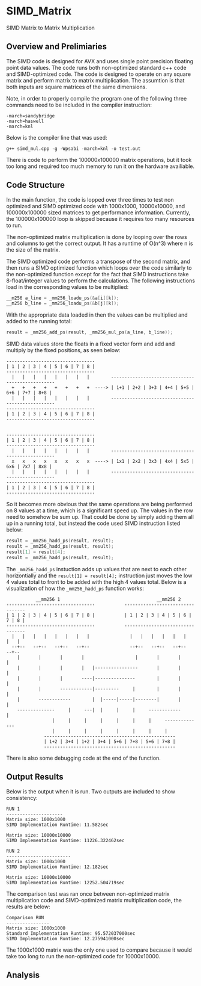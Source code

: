 # SIMD_Matrix
SIMD Matrix to Matrix Multiplication

## Overview and Prelimiaries

The SIMD code is designed for AVX and uses single point precision
floating point data values. The code runs both non-optimized
standard c++ code and SIMD-optimized code. The code is designed
to operate on any square matrix and perform matrix to matrix
multiplication. The assumtion is that both inputs are square
matrices of the same dimensions.

Note, in order to properly compile the program one of the 
following three commands need to be included in the compiler
instruction:

```
-march=sandybridge
-march=haswell
-march=knl
```

Below is the compiler line that was used:

```
g++ simd_mul.cpp -g -Wpsabi -march=knl -o test.out
```

There is code to perform the 100000x100000 matrix operations, but
it took too long and required too much memory to run it
on the hardware availiable.

## Code Structure

In the main function, the code is lopped over three times to test
non optimized and SIMD optimized code with 1000x1000, 10000x10000,
and 100000x100000 sized matrices to get performance information.
Currently, the 100000x100000 loop is skipped because it requires
too many resources to run.

The non-optimized matrix multiplication is done by looping over 
the rows and columns to get the correct output. It has a runtime
of O(n^3) where n is the size of the matrix.

The SIMD optimized code performs a transpose of the second matrix,
and then runs a SIMD optimized function which loops over the code 
similarly to the non-optimized function except for the fact that
SIMD instructions take 8-float/integer values to perform the calculations.
The following instructions load in the corresponding values to be multiplied:

```c++
__m256 a_line = _mm256_loadu_ps(&a[i][k]);
__m256 b_line = _mm256_loadu_ps(&b[j][k]);
```

With the appropriate data loaded in then the values can be multiplied and
added to the running total:

```c++
result = _mm256_add_ps(result, _mm256_mul_ps(a_line, b_line));
```

SIMD data values store the floats in a fixed vector form and
add and multiply by the fixed positions, as seen below:

```
---------------------------------
| 1 | 2 | 3 | 4 | 5 | 6 | 7 | 8 |
---------------------------------
  |   |   |   |   |   |   |   |        -------------------------------------------------
  +   +   +   +   +   +   +   +  ----> | 1+1 | 2+2 | 3+3 | 4+4 | 5+5 | 6+6 | 7+7 | 8+8 |
  |   |   |   |   |   |   |   |        -------------------------------------------------
---------------------------------
| 1 | 2 | 3 | 4 | 5 | 6 | 7 | 8 |
---------------------------------


---------------------------------
| 1 | 2 | 3 | 4 | 5 | 6 | 7 | 8 |
---------------------------------
  |   |   |   |   |   |   |   |        -------------------------------------------------
  x   x   x   x   x   x   x   x  ----> | 1x1 | 2x2 | 3x3 | 4x4 | 5x5 | 6x6 | 7x7 | 8x8 |
  |   |   |   |   |   |   |   |        -------------------------------------------------
---------------------------------
| 1 | 2 | 3 | 4 | 5 | 6 | 7 | 8 |
---------------------------------
```

So it becomes more obvious that the same operations are being performed
on 8 values at a time, which is a significant speed up. The values in
the row need to somehow be sum up. That could be done by simply adding them 
all up in a running total, but instead the code used SIMD instruction 
listed below:

```c++
result = _mm256_hadd_ps(result, result);
result = _mm256_hadd_ps(result, result);
result[1] = result[4];
result = _mm256_hadd_ps(result, result);
```

The `_mm256_hadd_ps` instuction adds up values that are next to each other
horizontially and the `result[1] = result[4];` instruction just moves the
low 4 values total to front to be added with the high 4 values total.
Below is a visualization of how the `_mm256_hadd_ps` function works:

```
           __mm256 1                                    __mm256 2
---------------------------------           ---------------------------------
| 1 | 2 | 3 | 4 | 5 | 6 | 7 | 8 |           | 1 | 2 | 3 | 4 | 5 | 6 | 7 | 8 |  
---------------------------------           ---------------------------------
  |   |   |   |   |   |   |   |               |   |   |   |   |   |   |   |
  --+--   --+--   --+--   --+--               --+--   --+--   --+--   --+--
    |       |       |       |                   |       |       |       |
    |       |       |       |   |----------------       |       |       |
    |       |       |       ----|---------------        |       |       |
    |       |       ------------|---------     |        |       |       |
    |       ------------        |  |-----|-----|--------|       |       |
    --------------     |     ---|  |     |     |     ------------       |
                 |     |     |     |     |     |     |     --------------
                 |     |     |     |     |     |     |     |
              -------------------------------------------------      
              | 1+2 | 3+4 | 1+2 | 3+4 | 5+6 | 7+8 | 5+6 | 7+8 |
              -------------------------------------------------
```

There is also some debugging code at the end of the function. 

## Output Results

Below is the output when it is run. Two outputs are included to
show consistency:

```
RUN 1
---------------------
Matrix size: 1000x1000
SIMD Implementation Runtime: 11.582sec

Matrix size: 10000x10000
SIMD Implementation Runtime: 11226.322462sec

RUN 2
------------------------
Matrix size: 1000x1000
SIMD Implementation Runtime: 12.182sec

Matrix size: 10000x10000
SIMD Implementation Runtime: 12252.504719sec
```

The comparison test was ran once between non-optimized matrix
multiplication code and SIMD-optimized matrix multiplication code,
the results are below:

```
Comparison RUN
----------------
Matrix size: 1000x1000
Standard Implementation Runtime: 95.572037000sec
SIMD Implementation Runtime: 12.275941000sec
```

The 1000x1000 matrix was the only one used to compare because 
it would take too long to run the non-optimized code for 10000x10000.

## Analysis

